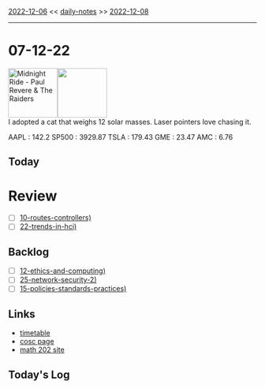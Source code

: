 [2022-12-06](daily_notes/2022-12-06) << [daily-notes](notes/daily-notes.md) >> [2022-12-08](daily_notes/2022-12-08)

---
# 07-12-22
<a href='spotify:album:3CFeJ5Kb9dNPaxCrdC1Dv7'><img src='https://i.scdn.co/image/ab67616d0000b273c5f8931a80c7f510517a7f77' alt='Midnight Ride - Paul Revere & The Raiders' height=100></a><img src='https://imgs.xkcd.com/comics/astronomy_numbers.png' height=100>
<br>I adopted a cat that weighs 12 solar masses. Laser pointers love chasing it.

AAPL : 142.2 
SP500 : 3929.87 
TSLA : 179.43
GME : 23.47
AMC : 6.76

## Today



# Review
- [ ] [10-routes-controllers)](notes/10-routes-controllers.md)
- [ ] [22-trends-in-hci)](notes/22-trends-in-hci.md)

## Backlog
- [ ] [12-ethics-and-computing)](notes/12-ethics-and-computing.md)
- [ ] [25-network-security-2)](notes/25-network-security-2.md)
- [ ] [15-policies-standards-practices)](notes/15-policies-standards-practices.md)

## Links
- [timetable](https://i.imgur.com/9ghbvAG.png)
- [cosc page](https://cosc203.cspages.otago.ac.nz)
- [math 202 site](https://www.maths.otago.ac.nz/?resOLAF)

## Today's Log